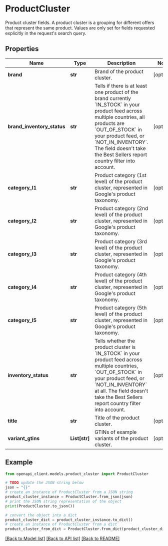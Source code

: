 # ProductCluster

Product cluster fields. A product cluster is a grouping for different offers that represent the same product. Values are only set for fields requested explicitly in the request's search query.

## Properties

Name | Type | Description | Notes
------------ | ------------- | ------------- | -------------
**brand** | **str** | Brand of the product cluster. | [optional] 
**brand_inventory_status** | **str** | Tells if there is at least one product of the brand currently &#x60;IN_STOCK&#x60; in your product feed across multiple countries, all products are &#x60;OUT_OF_STOCK&#x60; in your product feed, or &#x60;NOT_IN_INVENTORY&#x60;. The field doesn&#39;t take the Best Sellers report country filter into account. | [optional] 
**category_l1** | **str** | Product category (1st level) of the product cluster, represented in Google&#39;s product taxonomy. | [optional] 
**category_l2** | **str** | Product category (2nd level) of the product cluster, represented in Google&#39;s product taxonomy. | [optional] 
**category_l3** | **str** | Product category (3rd level) of the product cluster, represented in Google&#39;s product taxonomy. | [optional] 
**category_l4** | **str** | Product category (4th level) of the product cluster, represented in Google&#39;s product taxonomy. | [optional] 
**category_l5** | **str** | Product category (5th level) of the product cluster, represented in Google&#39;s product taxonomy. | [optional] 
**inventory_status** | **str** | Tells whether the product cluster is &#x60;IN_STOCK&#x60; in your product feed across multiple countries, &#x60;OUT_OF_STOCK&#x60; in your product feed, or &#x60;NOT_IN_INVENTORY&#x60; at all. The field doesn&#39;t take the Best Sellers report country filter into account. | [optional] 
**title** | **str** | Title of the product cluster. | [optional] 
**variant_gtins** | **List[str]** | GTINs of example variants of the product cluster. | [optional] 

## Example

```python
from openapi_client.models.product_cluster import ProductCluster

# TODO update the JSON string below
json = "{}"
# create an instance of ProductCluster from a JSON string
product_cluster_instance = ProductCluster.from_json(json)
# print the JSON string representation of the object
print(ProductCluster.to_json())

# convert the object into a dict
product_cluster_dict = product_cluster_instance.to_dict()
# create an instance of ProductCluster from a dict
product_cluster_from_dict = ProductCluster.from_dict(product_cluster_dict)
```
[[Back to Model list]](../README.md#documentation-for-models) [[Back to API list]](../README.md#documentation-for-api-endpoints) [[Back to README]](../README.md)


